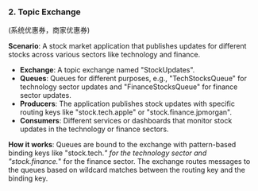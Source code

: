 ### 2\. Topic Exchange
(系统优惠券，商家优惠券)

**Scenario**: A stock market application that publishes updates for different stocks across various sectors like technology and finance.

*   **Exchange**: A topic exchange named "StockUpdates".
*   **Queues**: Queues for different purposes, e.g., "TechStocksQueue" for technology sector updates and "FinanceStocksQueue" for finance sector updates.
*   **Producers**: The application publishes stock updates with specific routing keys like "stock.tech.apple" or "stock.finance.jpmorgan".
*   **Consumers**: Different services or dashboards that monitor stock updates in the technology or finance sectors.

**How it works**: Queues are bound to the exchange with pattern-based binding keys like "stock.tech._" for the technology sector and "stock.finance._" for the finance sector. The exchange routes messages to the queues based on wildcard matches between the routing key and the binding key.
